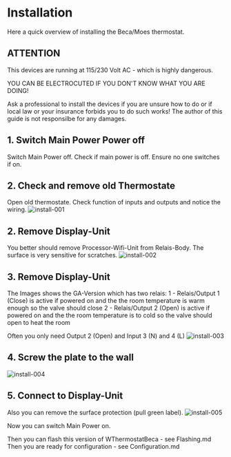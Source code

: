 # Installation
Here a quick overview of installing the Beca/Moes thermostat.

## ATTENTION
This devices are running at 115/230 Volt AC - which is highly dangerous.

YOU CAN BE ELECTROCUTED IF YOU DON'T KNOW WHAT YOU ARE DOING!

Ask a professional to install the devices if you are unsure how to do or if local law or your insurance forbids you to do such works!
The author of this guide is not responsilbe for any damages.

## 1. Switch Main Power Power off

Switch Main Power off.
Check if main power is off.
Ensure no one switches if on.

## 2. Check and remove old Thermostate
Open old thermostate.  Check function of inputs and outputs and notice the wiring.
![install-001](docs/install-001.jpg)  

## 2. Remove Display-Unit
You better should remove Processor-Wifi-Unit from Relais-Body.
The surface is very sensitive for scratches.
![install-002](docs/install-002.jpg)  

## 3. Remove Display-Unit
The Images shows the GA-Version which has two relais:
1 - Relais/Output 1 (Close) is active if powered on and the the room temperature is warm enough so the valve should close
2 - Relais/Output 2 (Open) is active if powered on and the the room temperature is to cold so the valve should open to heat the room

Often you only need Output 2 (Open) and Input 3 (N) and 4 (L)
![install-003](docs/install-003.jpg) 

## 4. Screw the plate to the wall

![install-004](docs/install-004.jpg)  

## 5. Connect to Display-Unit
Also you can remove the surface protection (pull green label).
![install-005](docs/install-005.jpg)  

Now you can switch Main Power on.

Then you can flash this version of WThermostatBeca - see Flashing.md
Then you are ready for configuration - see Configuration.md




